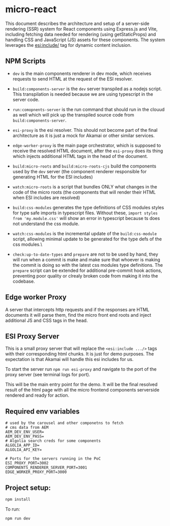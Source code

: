 # micro-react

This document describes the architecture and setup of a server-side rendering (SSR) system for React components using Express.js and Vite, including fetching data needed for rendering (using getStaticProps) and handling CSS and JavaScript (JS) assets for these components. The system leverages the <esi:include/> tag for dynamic content inclusion.

## NPM Scripts

- `dev` is the main components renderer in dev mode, which receives requests to 
  send HTML at the request of the ESI resolver.
- `build:components-server` is the `dev` server transpiled as a nodejs script. 
  This transpilation is needed because we are using typescript in the server code.
- `run:comopnents-server` is the run command that should run in the clouud as well
  which will pick up the transpiled source code from `build:components-server`.

- `esi-proxy` is the esi resolver. This should not become part of the
  final architecture as it is just a mock for Akamai or other similar services.

- `edge-worker-proxy` is the main page orchestrator, which is supposed to 
  receive the resolved HTML document, after the `esi-proxy` does its thing which
  injects additional HTML tags in the head of the document. 


- `build:micro-roots` and `build:micro-roots-cjs` build the components used by
  the `dev` server (the component renderer responsible for generating HTML
  for the ESI includes)
- `watch:micro-roots` is a script that bundles ONLY what changes in the code of
  the micro roots (the components that will render their HTML when ESI includes
  are resolved) 

- `build:css-modules` generates the type definitions of CSS modules styles for 
  type safe imports in typescript files. Without these, `import styles from 'my.module.css'`
  will show an error in typescript because ts does not understand the css module.
- `watch:css-modules` is the incremental update of the `build:css-module` script,
  allowing minimal update to be generated for the type defs of the css modules.\

- `check:up-to-date-types` and `prepare` are not to be used by hand, they will run
  when a commit is make and make sure that whoever is making the commit is doing so
  with the latest css modules type definitions. The `prepare` script can be extended
  for additional pre-commit hook actions, preventing poor quality or clrealy broken
  code from making it into the codebase.



## Edge worker Proxy

A server that intercepts http requests and if the responses are HTML documents 
it will parse them, find the micro front end roots and inject additional JS and CSS
tags in the head.

## ESI Proxy Server

This is a small proxy server that will replace the `<esi:include .../>` tags with
their corresponding html chunks. It is just for demo purposes. The expectation is
that Akamai will handle this esi includes for us.

To start the server run `npm run esi-proxy` and navigate to the port of the proxy 
server (see terminal logs for port). 

This will be the main entry point for the demo. It will be the final resolved
result of the html page with all the micro frontend components serverside rendered
and ready for action.

## Required env variables

```
# used by the carousel and other componetns to fetch
# cms data from AEM
AEM_DEV_ENV_USER=
AEM_DEV_ENV_PASS=
# Algolia search creds for some components
ALGOLIA_APP_ID=
ALGOLIA_API_KEY=

# Ports for the servers running in the PoC
ESI_PROXY_PORT=3002
COMPONENTS_RENDERER_SERVER_PORT=3001
EDGE_WORKER_PROXY_PORT=3000
```

## Project setup:

```bash
npm install
```

To run:

```bash
npm run dev
```
